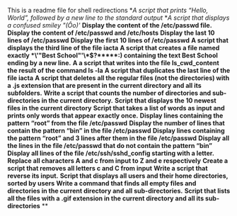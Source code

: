 This is a readme file for shell redirections
**A script that prints “Hello, World”, followed by a new line to the standard output*
**A script that displays a confused smiley "(Ôo)'*
**Display the content of the /etc/passwd file.**
**Display the content of /etc/passwd and /etc/hosts**
**Display the last 10 lines of /etc/passwd**
**Display the first 10 lines of /etc/passwd**
**A script that displays the third line of the file iacta**
**A script that creates a file named exactly \*\\'"Best School"\'\\*$\?\*\*\*\*\*:) containing the text Best School ending by a new line.**
**A a script that writes into the file ls_cwd_content the result of the command ls -la**
**A script that duplicates the last line of the file iacta**
**A script that deletes all the regular files (not the directories) with a .js extension that are present in the current directory and all its subfolders.**
**Write a script that counts the number of directories and sub-directories in the current directory.**
**Script that displays the 10 newest files in the current directory**
**Script that takes a list of words as input and prints only words that appear exactly once.**
**Display lines containing the pattern “root” from the file /etc/passwd**
**Display the number of lines that contain the pattern “bin” in the file /etc/passwd**
**Display lines containing the pattern “root” and 3 lines after them in the file /etc/passwd**
**Display all the lines in the file /etc/passwd that do not contain the pattern “bin”**
**Display all lines of the file /etc/ssh/sshd_config starting with a letter.**
**Replace all characters A and c from input to Z and e respectively**
**Create a script that removes all letters c and C from input**
**Write a script that reverse its input.**
**Script that displays all users and their home directories, sorted by users**
**Write a command that finds all empty files and directories in the current directory and all sub-directories.**
**Script that lists all the files with a .gif extension in the current directory and all its sub-directories**
**
